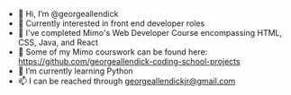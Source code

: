- 👋 Hi, I’m @georgeallendick
- 👀 Currently interested in front end developer roles
- 🌱 I've completed Mimo's Web Developer Course encompassing HTML, CSS, Java, and React
- 🌱 Some of my Mimo courswork can be found here: https://github.com/georgeallendick-coding-school-projects
- 🌱 I’m currently learning Python
- 📫 I can be reached through georgeallendickjr@gmail.com
